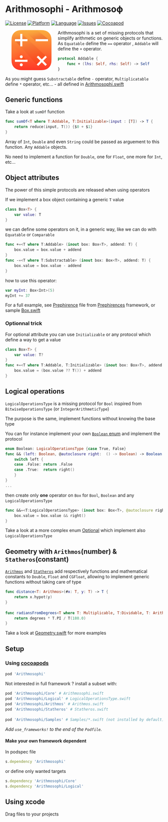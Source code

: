 # Arithmosophi - Arithmosoϕ
[![License](https://img.shields.io/badge/license-MIT-blue.svg?style=flat
            )](http://mit-license.org) [![Platform](http://img.shields.io/badge/platform-ios_osx-lightgrey.svg?style=flat
             )](https://developer.apple.com/resources/) [![Language](http://img.shields.io/badge/language-swift-orange.svg?style=flat
             )](https://developer.apple.com/swift) [![Issues](https://img.shields.io/github/issues/phimage/Arithmosophi.svg?style=flat
           )](https://github.com/phimage/Arithmosophi/issues) [![Cocoapod](http://img.shields.io/cocoapods/v/Arithmosophi.svg?style=flat)](http://cocoadocs.org/docsets/Arithmosophi/)

[<img align="left" src="logo-128x128.png" hspace="20">](#logo) Arithmosophi is a set of missing protocols that simplify arithmetic on generic objects or functions.
As `Equatable` define the `==` operator , `Addable` will define the `+` operator.
```swift
protocol Addable {
    func + (lhs: Self, rhs: Self) -> Self
}
```
As you might guess `Substractable` define `-` operator, `Multiplicatable` define `*` operator, etc... - all defined in [Arithmosophi.swift](Arithmosophi.swift)


## Generic functions
Take a look at `sumOf` function
```swift
func sumOf<T where T:Addable, T:Initializable>(input : [T]) -> T {
    return reduce(input, T()) {$0 + $1}
}
```
Array of `Int`, `Double` and even `String` could be passed as arguement to this function. Any `Addable` objects.

No need to implement a function for `Double`, one for `Float`, one more for `Int`, etc...

## Object attributes
The power of this simple protocols are released when using operators

If we implement a box object containing a generic `T` value
```swift
class Box<T> {
	var value: T
}
```
we can define some operators on it, in a generic way, like we can do with `Equatable` or `Comparable`
```swift
func +=<T where T:Addable> (inout box: Box<T>, addend: T) {
    box.value = box.value + addend
}
func -=<T where T:Substractable> (inout box: Box<T>, addend: T) {
    box.value = box.value - addend
}
```
how to use this operator:
```swift
var myInt: Box<Int>(5)
myInt += 37
```

For a full example, see [Prephirence](https://github.com/phimage/Prephirences/blob/master/Prephirences/Preference.swift) file from [Prephirences](https://github.com/phimage/Prephirences) framework, or sample [Box.swift](Samples/Box.swift)

### Optionnal trick
For optional attribute you can use `Initializable` or any protocol which define a way to get a value
```swift
class Box<T> {
	var value: T?
}
func +=<T where T:Addable, T:Initializable> (inout box: Box<T>, addend: T) {
    box.value = (box.value ?? T()) + addend
}
```

## Logical operations
`LogicalOperationsType` is a missing protocol for `Bool` inspired from `BitwiseOperationsType` (or `IntegerArithmeticType`)

The purpose is the same, implement functions without knowing the base type

You can for instance implement your own [`Boolean` enum](Samples/Boolean.swift) and implement the protocol
```swift
enum Boolean: LogicalOperationsType {case True, False}
func && (left: Boolean, @autoclosure right:  () -> Boolean) -> Boolean {
    switch left {
    case .False: return .False
    case .True:  return right()
    }
}
...
```
then create only **one** operator on `Box` for `Bool`, `Boolean` and any `LogicalOperationsType`
```swift
func &&=<T:LogicalOperationsType> (inout box: Box<T>, @autoclosure right:  () -> TT) {
    box.value = box.value && right()
}
```

Take a look at a more complex enum [Optional](Samples/Optional.swift) which implement also `LogicalOperationsType`

## Geometry with `Arithmos`(number) & `Statheros`(constant)
[`Arithmos`](Arithmos.swift) and [`Statheros`](Statheros.swift) add respectively functions and  mathematical constants to `Double`, `Float` and `CGFloat`, allowing to implement generic functions without taking care of type

```swift
func distance<T: Arithmos>(#x: T, y: T) -> T {
	return x.hypot(y)
}

func radiansFromDegrees<T where T: Multiplicable, T:Dividable, T: Arithmos, T: Statheros>(degrees: T) -> T {
	return degrees * T.PI / T(180.0)
}
```

Take a look at [Geometry.swift](Samples/Geometry.swift) for more examples

## Setup
### Using [cocoapods](http://cocoapods.org/) ##
```ruby
pod 'Arithmosophi'
```
Not interested in full framework ? install a subset with:
```ruby
pod 'Arithmosophi/Core' # Arithmosophi.swift
pod 'Arithmosophi/Logical' # LogicalOperationsType.swift
pod 'Arithmosophi/Arithmos' # Arithmos.swift
pod 'Arithmosophi/Statheros' # Statheros.swift

pod 'Arithmosophi/Samples' # Samples/*.swift (not installed by default)
```

*Add `use_frameworks!` to the end of the `Podfile`.*

#### Make your own framework dependent
In podspec file
```ruby
s.dependency 'Arithmosophi'
```
or define only wanted targets
```ruby
s.dependency 'Arithmosophi/Core'
s.dependency 'Arithmosophi/Logical'
```

## Using xcode ##
Drag files to your projects

